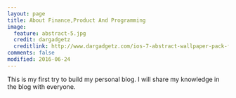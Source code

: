 ```yaml
---
layout: page
title: About Finance,Product And Programming
image:
  feature: abstract-5.jpg
  credit: dargadgetz
  creditlink: http://www.dargadgetz.com/ios-7-abstract-wallpaper-pack-for-iphone-5-and-ipod-touch-retina/
comments: false
modified: 2016-06-24
---
```


This is my first try to build my personal blog. I will share my knowledge in the blog with everyone. 


